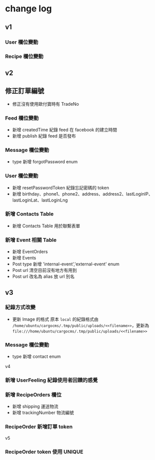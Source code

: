 # change log

## v1

### User 欄位變動



### Recipe 欄位變動

## v2

## 修正訂單編號

* 修正沒有使用歐付寶時有 TradeNo

### Feed 欄位變動

* 新增 createdTime 紀錄 feed 在 facebook 的建立時間
* 新增 publish 紀錄 feed 是否發布

### Message 欄位變動

*  type 新增 forgotPassword enum

### User 欄位變動

* 新增 resetPasswordToken 紀錄忘記密碼的 token
* 新增 birthday、phone1、phone2、address、address2、lastLoginIP、lastLoginLat、lastLoginLng

### 新增 Contacts Table

* 新增 Contacts Table 用於聯繫表單


### 新增 Event 相關 Table

* 新增 EventOrders
* 新增 Events
* Post type 新增 'internal-event','external-event' enum
* Post url 清空目前沒有地方有用到
* Post url 改名為 alias 放 url 別名


## v3

### 紀錄方式改變

* 更新 Image 的格式
原本 `local` 的紀錄格式由 `/home/ubuntu/cargocms/.tmp/public/uploads/<<filename>>`，更新為 `file:///home/ubuntu/cargocms/.tmp/public/uploads/<<filename>>`

### Message 欄位變動

*  type 新增 contact enum


v4
### 新增 UserFeeling 紀錄使用者回饋的感覺

### 新增 RecipeOrders 欄位
* 新增 shipping 運送物流
* 新增 trackingNumber 物流編號

### RecipeOrder 新增訂單 token

v5
### RecipeOrder token 使用 UNIQUE
